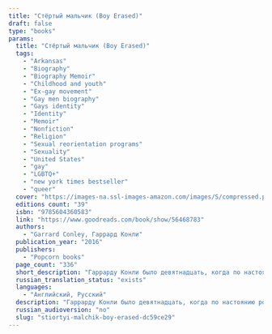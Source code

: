 ```yaml
---
title: "Стёртый мальчик (Boy Erased)"
draft: false
type: "books"
params:
  title: "Стёртый мальчик (Boy Erased)"
  tags:
    - "Arkansas"
    - "Biography"
    - "Biography Memoir"
    - "Childhood and youth"
    - "Ex-gay movement"
    - "Gay men biography"
    - "Gays identity"
    - "Identity"
    - "Memoir"
    - "Nonfiction"
    - "Religion"
    - "Sexual reorientation programs"
    - "Sexuality"
    - "United States"
    - "gay"
    - "LGBTQ+"
    - "new york times bestseller"
    - "queer"
  cover: "https://images-na.ssl-images-amazon.com/images/S/compressed.photo.goodreads.com/books/1617884308i/56468783.jpg, https://images-na.ssl-images-amazon.com/images/S/compressed.photo.goodreads.com/books/1484165172i/33358204.jpg"
  editions count: "39"
  isbn: "9785604360583"
  link: "https://www.goodreads.com/book/show/56468783"
  authors:
    - "Garrard Conley, Гаррард Конли"
  publication_year: "2016"
  publishers:
    - "Popcorn books"
  page_count: "336"
  short_description: "Гаррарду Конли было девятнадцать, когда по настоянию родителей ему пришлось пройти основанную на библейском учении конверсионную терапию, которая обещала «исцелить» его сексуальную ориентацию..."
  russian_translation_status: "exists"
  languages:
    - "Английский, Русский"
  description: "Гаррарду Конли было девятнадцать, когда по настоянию родителей ему пришлось пройти основанную на библейском учении конверсионную терапию, которая обещала «исцелить» его сексуальную ориентацию. Будучи сыном баптистского священника из глубинки Арканзаса, славящегося своими консервативными взглядами, Гаррард был вынужден преодолеть огромный путь, чтобы обрести себя. В 2018 году по его мемуарам вышел художественный фильм «Стертая личность» с Николь Кидман, Расселом Кроу и Лукасом Хеджесом в главных ролях.\n\nA beautiful, raw and compassionate memoir about identity, love and understanding. Now a major motion picture starring Nicole Kidman, Russell Crowe, and Lucas Hedges, directed by Joel Edgerton. The son of a Baptist pastor and deeply embedded in church life in small town Arkansas, as a young man Garrard Conley was terrified and conflicted about his sexuality. When Garrard was a nineteen-year-old college student, he was outed to his parents, and was forced to make a life-changing decision: either agree to attend a church-supported conversion therapy program that promised to “cure” him of homosexuality; or risk losing family, friends, and the God he had prayed to every day of his life. Through an institutionalized Twelve-Step Program heavy on Bible study, he was supposed to emerge heterosexual, ex-gay, cleansed of impure urges and stronger in his faith in God for his brush with sin. Instead, even when faced with a harrowing and brutal journey, Garrard found the strength and understanding to break out in search of his true self and forgiveness.By confronting his buried past and the burden of a life lived in shadow, Garrard traces the complex relationships among family, faith, and community. At times heart-breaking, at times triumphant, this memoir is a testament to love that survives despite all odds."
  russian_audioversion: "no"
  slug: "stiortyi-malchik-boy-erased-dc59ce29"
---
```


